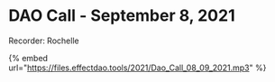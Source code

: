 # DAO Call - September 8, 2021

Recorder: Rochelle

{% embed url="https://files.effectdao.tools/2021/Dao_Call_08_09_2021.mp3" %}
